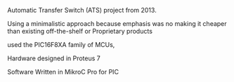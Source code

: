Automatic Transfer Switch (ATS) project from 2013.

Using a minimalistic approach because emphasis was no making it cheaper than existing off-the-shelf or Proprietary products

used the PIC16F8XA family of MCUs,

Hardware designed in Proteus 7

Software Written in MikroC Pro for PIC

